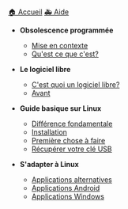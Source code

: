 <a id="home" href='./'>🏠 Accueil</a>
<a id="aide" href='https://discord.gg/EGntMDp'>🚑 Aide</a>
- **Obsolescence programmée**
  - [Mise en contexte](/1/Mise_en_contexte.md)
  - [Qu'est ce que c'est?](/1/description.md)

- **Le logiciel libre**
  - [C'est quoi un logiciel libre?](/2/description.md)
  - [Avant](/2/avant.md)

- **Guide basique sur Linux**
  - [Différence fondamentale](/3/difference.md)
  - [Installation](/3/installation.md)
  - [Première chose à faire](/3/apres.md)
  - [Récupérer votre clé USB](/3/usb.md)

- **S'adapter à Linux**
  - [Applications alternatives](/4/alternatives.md)
  - [Applications Android](/4/android.md)
  - [Applications Windows](4/wine.md)
